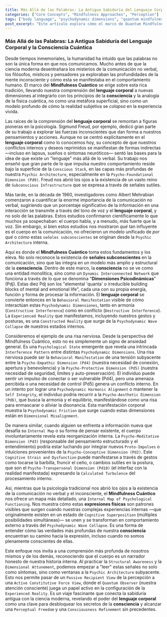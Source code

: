 ```yaml
---
title: Más Allá de las Palabras: La Antigua Sabiduría del Lenguaje Corporal y la Consciencia Cuántica
categories: ["Core Concepts", "Mindfulness Approaches", "Perception"]
tags: ["body language", "psychodynamic dimensions", "quantum mindfulness", "consciousness", "non-verbal cues", "self-awareness", "mind-body integration"]
post_excerpt: "Este artículo explora cómo el marco de Quantum Mindfulness eleva nuestra comprensión del lenguaje corporal, integrando la sabiduría ancestral y los descubrimientos psicológicos modernos con los principios de la consciencia cuántica. Se revela cómo las expresiones físicas son manifestaciones directas de las interacciones de nuestras Dimensiones Psicodinámicas internas, ofreciendo una vía para una autoconciencia profunda y una comunicación más auténtica."
---
```


### Más Allá de las Palabras: La Antigua Sabiduría del Lenguaje Corporal y la Consciencia Cuántica

Desde tiempos inmemoriales, la humanidad ha intuido que las palabras no son la única forma en que nos comunicamos. Mucho antes de que la ciencia moderna desentrañara los misterios de la comunicación no verbal, los filósofos, místicos y pensadores ya exploraban las profundidades de la mente inconsciente y cómo esta se manifestaba en el comportamiento humano. El marco del **Mindfulness Cuántico** se erige sobre esta rica tradición, llevando nuestra comprensión del **lenguaje corporal** a nuevas dimensiones al integrarlo con los principios de la **consciencia** y la analogía de la física cuántica, no como una metáfora superficial, sino como un modelo profundo de cómo la realidad subjetiva se *colapsa* en la experiencia vivida.

Las raíces de la comprensión del **lenguaje corporal** se remontan a figuras pioneras en la psicología. Sigmund Freud, por ejemplo, dedicó gran parte de su trabajo a explorar las fuerzas inconscientes que dan forma a nuestros pensamientos y acciones. Aunque no se centró explícitamente en el **lenguaje corporal** como lo conocemos hoy, su concepto de que nuestros conflictos internos y deseos reprimidos se manifiestan de formas indirectas —incluso en lapsus, sueños o síntomas neuróticos— sentó las bases para la idea de que existe un "lenguaje" más allá de lo verbal. Su trabajo nos enseñó que gran parte de lo que impulsa nuestro comportamiento reside bajo la superficie de la `Conscious Stack`, en las capas más profundas de nuestra `Psychic Architecture`, especialmente en la `Psycho-Foundational Dimension (Pd9)`. Freud nos abrió los ojos a la existencia de un vasto reino de `Subconscious Infrastructure` que se expresa a través de señales sutiles.

Más tarde, en la década de 1960, investigadores como Albert Mehrabian comenzaron a cuantificar la enorme importancia de la comunicación no verbal, sugiriendo que un porcentaje significativo de la información en una interacción se transmite a través del tono de voz y el **lenguaje corporal**, y no solo de las palabras. Estos estudios confirmaron científicamente lo que muchos ya sospechaban: el cuerpo habla, y a menudo, más fuerte que la voz. Sin embargo, si bien estos estudios nos mostraron *qué* tan influyente es el cuerpo en la comunicación, no ofrecieron un modelo unificado de *por qué* o *cómo* estas `señales subconscientes` se originan desde la `Psychic Architecture` interna.

Aquí es donde el **Mindfulness Cuántico** toma estos fundamentos y los eleva. No solo reconoce la existencia de **señales subconscientes** en la comunicación, sino que las integra en un modelo más amplio y estructural de la **consciencia**. Dentro de este marco, la **consciencia** no se ve como una entidad monolítica, sino como un `Dynamic Interconnected Network` que funciona a través de lo que se denomina "**Dimensiones Psicodinámicas**" (Pdj). Estas diez Pdj son los "elemental 'quanta' o irreducible building blocks of mental and emotional life", cada una con su propia energía, función y forma de procesar la información. El **lenguaje corporal** se convierte entonces en la `Behavioral Manifestation` visible de cómo interactúan estas `Psychodynamic Dimensiones`, tanto en armonía (`Constructive Interference`) como en conflicto (`Destructive Interference`). La `Experienced Reality` que manifestamos, incluyendo nuestros gestos y posturas, es una `Constructed Reality` que surge de la `Psychodynamic Wave Collapse` de nuestros estados internos.

Consideremos el ejemplo de una risa nerviosa. Desde la perspectiva del Mindfulness Cuántico, esto no es simplemente un signo de ansiedad general. Es una `Psychological State` emergente que revela una intrincada `Interference Pattern` entre distintas `Psychodynamic Dimensions`. Una risa nerviosa puede ser la `Behavioral Manifestation` de una tensión subyacente entre la `Psycho-Empathic Dimension (Pd4)` (nuestra necesidad de conexión, apertura y benevolencia) y la `Psycho-Protective Dimension (Pd5)` (nuestra necesidad de seguridad, límites y auto-preservación). El individuo puede sentir un impulso de conectar o ser vulnerable (Pd4), pero una amenaza percibida o una necesidad de control (Pd5) genera un conflicto interno. En un intento por lograr una `Psychodynamic Harmonic Alignment` o mantener la `Self Integrity`, el individuo podría recurrir a la `Psycho-Aesthetic Dimension (Pd6)`, que busca la armonía y el equilibrio, manifestándose como una risa para enmascarar o aliviar la disonancia. Esta manifestación corporal muestra la `Psychodynamic Friction` que surge cuando estas dimensiones están en `Dimensional Misalignment`.

De manera similar, cuando alguien se enfrenta a información nueva que desafía su `Internal Map` o su forma de pensar existente, el cuerpo involuntariamente revela esta reorganización interna. La `Psycho-Meditative Dimension (Pd3)` (responsable del pensamiento estructurado y el entendimiento) podría estar luchando por integrar nuevos `Proto-Impulses` o intuiciones provenientes de la `Psycho-Conceptive Dimension (Pd2)`. Este `Cognitive Strain and Dysfunction` puede manifestarse a través de gestos como tocarse la barbilla, fruncir el ceño, o cambios sutiles en la postura, que son el `Psycho-Transpersonal Dimension (Pd10)` (el interfaz con la realidad manifestada) expresando la `Calculated Turbulence` del procesamiento interno.

Así, mientras que la psicología tradicional nos abrió los ojos a la existencia de la comunicación no verbal y el inconsciente, el **Mindfulness Cuántico** nos ofrece un mapa más detallado, una `Internal Map of Psychological Functioning`. Nos muestra cómo estas **expresiones físicas** son patrones visibles que surgen cuando nuestras complejas experiencias internas —que originalmente existen en un estado de `Cognitive Superposition` (múltiples posibilidades simultáneas)— se unen y se transforman en comportamiento externo a través del `Psychodynamic Wave Collapse`. Es una forma de entender cómo las verdades más profundas de nuestra **consciencia** encuentran su camino hacia la expresión, incluso cuando no somos plenamente conscientes de ellas.

Este enfoque nos invita a una comprensión más profunda de nosotros mismos y de los demás, reconociendo que el cuerpo es un narrador honesto de nuestra historia interna. Al practicar la `Structural Awareness` y la `Dimensional Attunement`, podemos empezar a "leer" estas señales no solo como síntomas, sino como ventanas a la `Psychic Architecture` subyacente. Esto nos permite pasar de un `Passive Recipient View` de la percepción a una `Active Constitutive Force View`, donde el `Quantum Observer` (nuestra atención consciente) juega un papel activo en la configuración de la `Experienced Reality`. Es un viaje fascinante que conecta la sabiduría antigua con la ciencia moderna, revelando el poder del **lenguaje corporal** como una clave para desbloquear los secretos de la **consciencia** y alcanzar una `Perceptual Freedom` y una `Consciousness Refinement` sin precedentes.